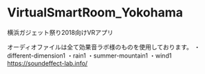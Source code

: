 # VirtualSmartRoom_Yokohama
横浜ガジェット祭り2018向けVRアプリ

オーディオファイルは全て効果音ラボ様のものを使用しております。
・different-dimension1
・rain1
・summer-mountain1
・wind1
https://soundeffect-lab.info/
